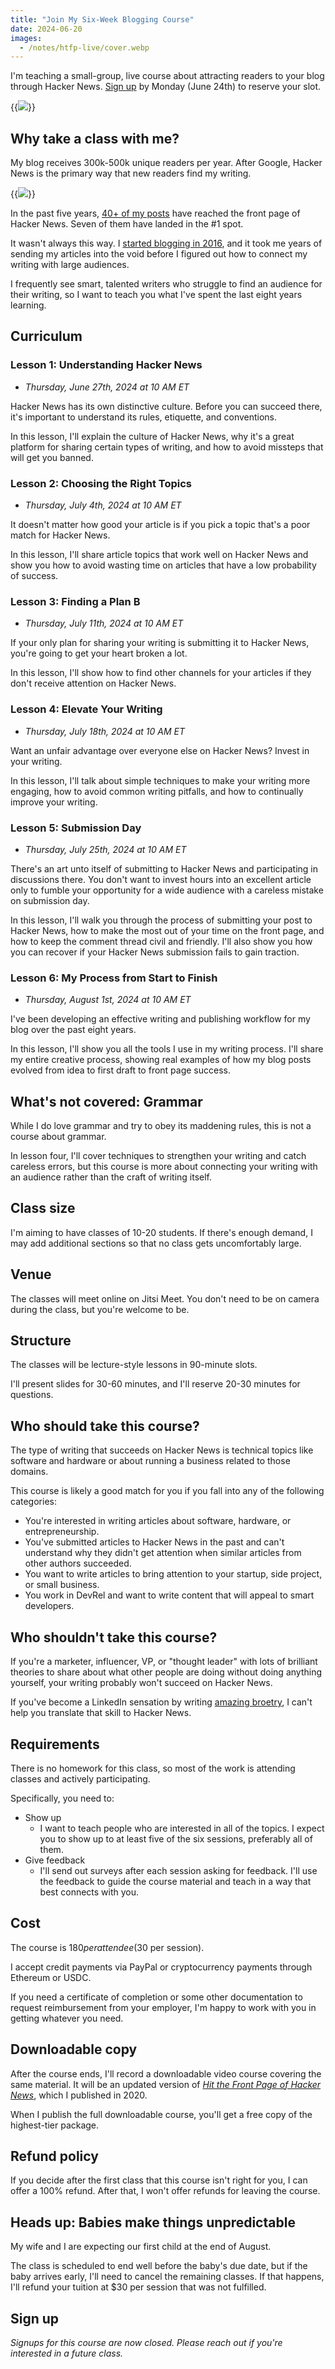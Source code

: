 ```yaml
---
title: "Join My Six-Week Blogging Course"
date: 2024-06-20
images:
  - /notes/htfp-live/cover.webp
---
```


I'm teaching a small-group, live course about attracting readers to your blog through Hacker News. [Sign up](#sign-up) by Monday (June 24th) to reserve your slot.

{{<img src="cover.webp">}}

## Why take a class with me?

My blog receives 300k-500k unique readers per year. After Google, Hacker News is the primary way that new readers find my writing.

{{<img src="blog-stats.png" max-width="600px" has-border="true" caption="My blog receives 300k-500k unique readers per year, with Hacker News largely connecting me with new readers.">}}

In the past five years, [40+ of my posts](https://hn.algolia.com/?dateRange=all&page=0&prefix=true&query=mtlynch.io&sort=byPopularity&type=story) have reached the front page of Hacker News. Seven of them have landed in the #1 spot.

It wasn't always this way. I [started blogging in 2016](/sia-via-docker/), and it took me years of sending my articles into the void before I figured out how to connect my writing with large audiences.

I frequently see smart, talented writers who struggle to find an audience for their writing, so I want to teach you what I've spent the last eight years learning.

## Curriculum

### Lesson 1: Understanding Hacker News

- _Thursday, June 27th, 2024 at 10 AM ET_

Hacker News has its own distinctive culture. Before you can succeed there, it's important to understand its rules, etiquette, and conventions.

In this lesson, I'll explain the culture of Hacker News, why it's a great platform for sharing certain types of writing, and how to avoid missteps that will get you banned.

### Lesson 2: Choosing the Right Topics

- _Thursday, July 4th, 2024 at 10 AM ET_

It doesn't matter how good your article is if you pick a topic that's a poor match for Hacker News.

In this lesson, I'll share article topics that work well on Hacker News and show you how to avoid wasting time on articles that have a low probability of success.

### Lesson 3: Finding a Plan B

- _Thursday, July 11th, 2024 at 10 AM ET_

If your only plan for sharing your writing is submitting it to Hacker News, you're going to get your heart broken a lot.

In this lesson, I'll show how to find other channels for your articles if they don't receive attention on Hacker News.

### Lesson 4: Elevate Your Writing

- _Thursday, July 18th, 2024 at 10 AM ET_

Want an unfair advantage over everyone else on Hacker News? Invest in your writing.

In this lesson, I'll talk about simple techniques to make your writing more engaging, how to avoid common writing pitfalls, and how to continually improve your writing.

### Lesson 5: Submission Day

- _Thursday, July 25th, 2024 at 10 AM ET_

There's an art unto itself of submitting to Hacker News and participating in discussions there. You don't want to invest hours into an excellent article only to fumble your opportunity for a wide audience with a careless mistake on submission day.

In this lesson, I'll walk you through the process of submitting your post to Hacker News, how to make the most out of your time on the front page, and how to keep the comment thread civil and friendly. I'll also show you how you can recover if your Hacker News submission fails to gain traction.

### Lesson 6: My Process from Start to Finish

- _Thursday, August 1st, 2024 at 10 AM ET_

I've been developing an effective writing and publishing workflow for my blog over the past eight years.

In this lesson, I'll show you all the tools I use in my writing process. I'll share my entire creative process, showing real examples of how my blog posts evolved from idea to first draft to front page success.

## What's not covered: Grammar

While I do love grammar and try to obey its maddening rules, this is not a course about grammar.

In lesson four, I'll cover techniques to strengthen your writing and catch careless errors, but this course is more about connecting your writing with an audience rather than the craft of writing itself.

## Class size

I'm aiming to have classes of 10-20 students. If there's enough demand, I may add additional sections so that no class gets uncomfortably large.

## Venue

The classes will meet online on Jitsi Meet. You don't need to be on camera during the class, but you're welcome to be.

## Structure

The classes will be lecture-style lessons in 90-minute slots.

I'll present slides for 30-60 minutes, and I'll reserve 20-30 minutes for questions.

## Who should take this course?

The type of writing that succeeds on Hacker News is technical topics like software and hardware or about running a business related to those domains.

This course is likely a good match for you if you fall into any of the following categories:

- You're interested in writing articles about software, hardware, or entrepreneurship.
- You've submitted articles to Hacker News in the past and can't understand why they didn't get attention when similar articles from other authors succeeded.
- You want to write articles to bring attention to your startup, side project, or small business.
- You work in DevRel and want to write content that will appeal to smart developers.

## Who shouldn't take this course?

If you're a marketer, influencer, VP, or "thought leader" with lots of brilliant theories to share about what other people are doing without doing anything yourself, your writing probably won't succeed on Hacker News.

If you've become a LinkedIn sensation by writing [amazing broetry](https://www.buzzfeednews.com/article/ryanmac/why-are-these-posts-taking-over-your-linkedin-feed-because), I can't help you translate that skill to Hacker News.

## Requirements

There is no homework for this class, so most of the work is attending classes and actively participating.

Specifically, you need to:

- Show up
  - I want to teach people who are interested in all of the topics. I expect you to show up to at least five of the six sessions, preferably all of them.
- Give feedback
  - I'll send out surveys after each session asking for feedback. I'll use the feedback to guide the course material and teach in a way that best connects with you.

## Cost

The course is $180 per attendee ($30 per session).

I accept credit payments via PayPal or cryptocurrency payments through Ethereum or USDC.

If you need a certificate of completion or some other documentation to request reimbursement from your employer, I'm happy to work with you in getting whatever you need.

## Downloadable copy

After the course ends, I'll record a downloadable video course covering the same material. It will be an updated version of [_Hit the Front Page of Hacker News_](https://hitthefrontpage.com/), which I published in 2020.

When I publish the full downloadable course, you'll get a free copy of the highest-tier package.

## Refund policy

If you decide after the first class that this course isn't right for you, I can offer a 100% refund. After that, I won't offer refunds for leaving the course.

## Heads up: Babies make things unpredictable

My wife and I are expecting our first child at the end of August.

The class is scheduled to end well before the baby's due date, but if the baby arrives early, I'll need to cancel the remaining classes. If that happens, I'll refund your tuition at $30 per session that was not fulfilled.

## Sign up

_Signups for this course are now closed. Please reach out if you're interested in a future class._
